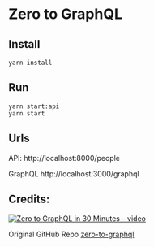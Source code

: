 # Zero to GraphQL

## Install

```
yarn install
```

## Run

```
yarn start:api
yarn start
```

## Urls
API: http://localhost:8000/people

GraphQL http://localhost:3000/graphql

## Credits:

[![Zero to GraphQL in 30 Minutes – video](https://i.ytimg.com/vi/UBGzsb2UkeY/0.jpg)](https://youtu.be/UBGzsb2UkeY)

Original GitHub Repo [zero-to-graphql](https://github.com/steveluscher/zero-to-graphql)
